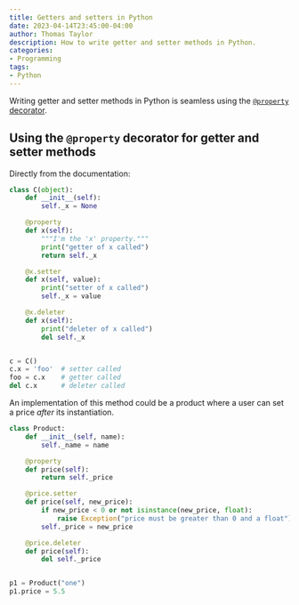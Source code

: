 ```yaml
---
title: Getters and setters in Python
date: 2023-04-14T23:45:00-04:00
author: Thomas Taylor
description: How to write getter and setter methods in Python.
categories:
- Programming
tags:
- Python
---
```


Writing getter and setter methods in Python is seamless using the [`@property` decorator](https://docs.python.org/3/library/functions.html#property).

## Using the `@property` decorator for getter and setter methods

Directly from the documentation:

```python
class C(object):
    def __init__(self):
        self._x = None

    @property
    def x(self):
        """I'm the 'x' property."""
        print("getter of x called")
        return self._x

    @x.setter
    def x(self, value):
        print("setter of x called")
        self._x = value

    @x.deleter
    def x(self):
        print("deleter of x called")
        del self._x


c = C()
c.x = 'foo'  # setter called
foo = c.x    # getter called
del c.x      # deleter called
```

An implementation of this method could be a product where a user can set a price _after_ its instantiation. 

```python
class Product:
    def __init__(self, name):
        self._name = name

    @property
    def price(self):
        return self._price

    @price.setter
    def price(self, new_price):
        if new_price < 0 or not isinstance(new_price, float):
            raise Exception("price must be greater than 0 and a float")
        self._price = new_price

    @price.deleter
    def price(self):
        del self._price


p1 = Product("one")
p1.price = 5.5
```
